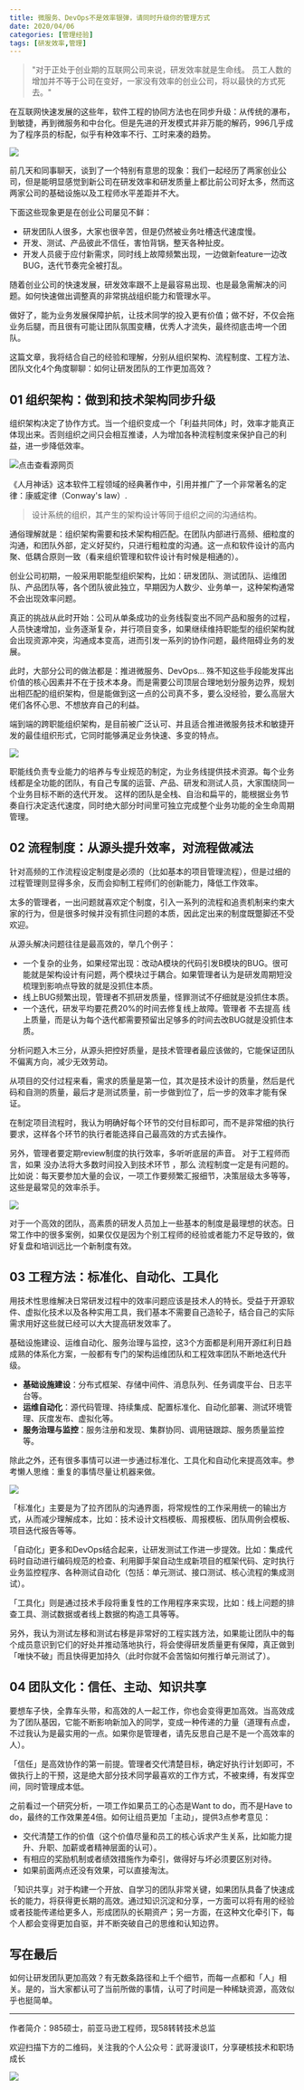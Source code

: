 ```yaml
---
title: 微服务、DevOps不是效率银弹，请同时升级你的管理方式
date: 2020/04/06
categories: [管理经验]
tags: [研发效率,管理]
---
```


> "对于正处于创业期的互联网公司来说，研发效率就是生命线。 员工人数的增加并不等于公司在变好，一家没有效率的创业公司，将以最快的方式死去。"

在互联网快速发展的这些年，软件工程的协同方法也在同步升级：从传统的瀑布，到敏捷，再到微服务和中台化。但是先进的开发模式并非万能的解药，996几乎成为了程序员的标配，似乎有种效率不行、工时来凑的趋势。

<!-- more -->

![](https://oscimg.oschina.net/oscnet/54644577-03d7-4aff-84e6-a0b496a193a2.jpg)

前几天和同事聊天，谈到了一个特别有意思的现象：我们一起经历了两家创业公司，但是能明显感觉到新公司在研发效率和研发质量上都比前公司好太多，然而这两家公司的基础设施以及工程师水平差距并不大。 

下面这些现象更是在创业公司屡见不鲜：

-   研发团队人很多，大家也很辛苦，但是仍然被业务吐槽迭代速度慢。
-   开发、测试、产品彼此不信任，害怕背锅，整天各种扯皮。  
-   开发人员疲于应付新需求，同时线上故障频繁出现，一边做新feature一边改BUG，迭代节奏完全被打乱。

随着创业公司的快速发展，研发效率跟不上是最容易出现、也是最急需解决的问题。如何快速做出调整真的非常挑战组织能力和管理水平。

做好了，能为业务发展保障护航，让技术同学的投入更有价值；做不好，不仅会拖业务后腿，而且很有可能让团队氛围变糟，优秀人才流失，最终彻底击垮一个团队。

这篇文章，我将结合自己的经验和理解，分别从组织架构、流程制度、工程方法、团队文化4个角度聊聊：如何让研发团队的工作更加高效？

  

## 01 组织架构：做到和技术架构同步升级

组织架构决定了协作方式。当一个组织变成一个「利益共同体」时，效率才能真正体现出来。否则组织之间只会相互推诿，人为增加各种流程制度来保护自己的利益，进一步降低效率。

![](https://oscimg.oschina.net/oscnet/a9d9f5cb-4361-4117-aed6-6b0304ef5e1c.jpg "点击查看源网页")

《人月神话》这本软件工程领域的经典著作中，引用并推广了一个非常著名的定律：康威定律（Conway's law）.

> 设计系统的组织，其产生的架构设计等同于组织之间的沟通结构。

通俗理解就是：组织架构需要和技术架构相匹配。在团队内部进行高频、细粒度的沟通，和团队外部，定义好契约，只进行粗粒度的沟通。这一点和软件设计的高内聚、低耦合原则一致（看来组织管理和软件设计有时候是相通的）。

创业公司初期，一般采用职能型组织架构，比如：研发团队、测试团队、运维团队、产品团队等，各个团队彼此独立，早期因为人数少、业务单一，这种架构通常不会出现效率问题。

真正的挑战从此时开始：公司从单条成功的业务线裂变出不同产品和服务的过程，人员快速增加，业务逐渐复杂，并行项目变多，如果继续维持职能型的组织架构就会出现资源冲突，沟通成本变高，进而引发一系列的协作问题，最终阻碍业务的发展。

此时，大部分公司的做法都是：推进微服务、DevOps... 殊不知这些手段能发挥出价值的核心因素并不在于技术本身。而是需要公司顶层合理地划分服务边界，规划出相匹配的组织架构，但是能做到这一点的公司真不多，要么没经验，要么高层大佬们各怀心思、不想放弃自己的利益。

端到端的跨职能组织架构，是目前被广泛认可、并且适合推进微服务技术和敏捷开发的最佳组织形式，它同时能够满足业务快速、多变的特点。

![](https://oscimg.oschina.net/oscnet/ec34f8d2-2ac4-4e37-941a-9df25343b47f.png)

职能线负责专业能力的培养与专业规范的制定，为业务线提供技术资源。每个业务线都是全功能的团队，有自己专属的运营、产品、研发和测试人员，大家围绕同一个业务目标不断的迭代开发。 这样的团队是全栈、自治和扁平的，能根据业务节奏自行决定迭代速度，同时绝大部分时间里可独立完成整个业务功能的全生命周期管理。 

## 02 流程制度：从源头提升效率，对流程做减法

针对高频的工作流程设定制度是必须的（比如基本的项目管理流程），但是过细的过程管理则显得多余，反而会抑制工程师们的创新能力，降低工作效率。

太多的管理者，一出问题就喜欢定个制度，引入一系列的流程和追责机制来约束大家的行为，但是很多时候并没有抓住问题的本质，因此定出来的制度既蹩脚还不受欢迎。

从源头解决问题往往是最高效的，举几个例子：

-   一个复杂的业务，如果经常出现：改动A模块的代码引发B模块的BUG。很可能就是架构设计有问题，两个模块过于耦合。如果管理者认为是研发周期短没梳理到影响点导致的就是没抓住本质。
-   线上BUG频繁出现，管理者不抓研发质量，怪罪测试不仔细就是没抓住本质。  
-   一个迭代，研发平均要花费20%的时间去修复线上故障。管理者 不去提高 线上质量，而是认为每个迭代都需要预留出足够多的时间去改BUG就是没抓住本质。

分析问题入木三分，从源头把控好质量，是技术管理者最应该做的，它能保证团队不偏离方向，减少无效劳动。

从项目的交付过程来看，需求的质量是第一位，其次是技术设计的质量，然后是代码和自测的质量，最后才是测试质量，前一步做到位了，后一步的效率才能有保证。

在制定项目流程时，我认为明确好每个环节的交付目标即可，而不是非常细的执行要求，这样各个环节的执行者能选择自己最高效的方式去操作。

另外，管理者要定期review制度的执行效率，多听听底层的声音。 对于工程师而言，如果 没办法将大多数时间投入到技术环节 ，那么 流程制度一定是有问题的。比如说：每天要参加大量的会议，一项工作要频繁汇报细节，决策层级太多等等，这些是最常见的效率杀手。

![](https://oscimg.oschina.net/oscnet/fff81c35-8058-425c-84dd-bc41eb6c6680.png)

对于一个高效的团队，高素质的研发人员加上一些基本的制度是最理想的状态。日常工作中的很多案例，如果仅仅是因为个别工程师的经验或者能力不足导致的，做好复盘和培训远比一个新制度有效。


## 03 工程方法：标准化、自动化、工具化

用技术性思维解决日常研发过程中的效率问题应该是技术人的特长。受益于开源软件、虚拟化技术以及各种实用工具，我们基本不需要自己造轮子，结合自己的实际需求用好这些就已经可以大大提高研发效率了。

基础设施建设、运维自动化、服务治理与监控，这3个方面都是利用开源红利日趋成熟的体系化方案，一般都有专门的架构运维团队和工程效率团队不断地迭代升级。

-   **基础设施建设**：分布式框架、存储中间件、消息队列、任务调度平台、日志平台等。 
-   **运维自动化**：源代码管理、持续集成、配置标准化、自动化部署、测试环境管理、灰度发布、虚拟化等。  
-   **服务治理与监控**：服务注册和发现、集群协同、调用链跟踪、服务质量监控等。  

除此之外，还有很多事情可以进一步通过标准化、工具化和自动化来提高效率。参考懒人思维：重复的事情尽量让机器来做。

![](https://oscimg.oschina.net/oscnet/1a27a920-3076-4e5e-aef2-befc0375f124.png)

「标准化」主要是为了拉齐团队的沟通界面，将常规性的工作采用统一的输出方式，从而减少理解成本，比如：技术设计文档模板、周报模板、团队周例会模板、项目迭代报告等等。

「自动化」更多和DevOps结合起来，让研发测试工作进一步提效。比如：集成代码时自动进行编码规范的检查、利用脚手架自动生成新项目的框架代码、定时执行业务监控程序、各种测试自动化（包括：单元测试、接口测试、核心流程的集成测试）。  

「工具化」则是通过技术手段将重复性的工作用程序来实现，比如：线上问题的排查工具、测试数据或者线上数据的构造工具等等。

另外，我认为测试左移和测试右移是非常好的工程实践方法，如果能让团队中的每个成员意识到它们的好处并推动落地执行，将会使得研发质量更有保障，真正做到「唯快不破」而且快得更加持久（此时你就不会苦恼如何推行单元测试了）。


## 04 团队文化：信任、主动、知识共享

要想车子快，全靠车头带，和高效的人一起工作，你也会变得更加高效。当高效成为了团队基因，它能不断影响新加入的同学，变成一种传递的力量（道理有点虚，不过我认为是最实用的一点。如果你是管理者，请先反思自己是不是一个高效率的人）。

「信任」是高效协作的第一前提。管理者交代清楚目标，确定好执行计划即可，不做执行上的干预，这是绝大部分技术同学最喜欢的工作方式，不被束缚，有发挥空间，同时管理成本低。  

之前看过一个研究分析，一项工作如果员工的心态是Want to do，而不是Have to do，最终的工作效果差4倍。如何让组员更加「主动」，提供3点参考意见：

-   交代清楚工作的价值（这个价值尽量和员工的核心诉求产生关系，比如能力提升、升职、加薪或者精神层面的认可）。  
-   有相应的奖励机制或者绩效措施作为牵引，做得好与坏必须要区别对待。
-   如果前面两点还没有效果，可以直接淘汰。

「知识共享」对于构建一个开放、自学习的团队非常关键，如果团队具备了快速成长的能力，将获得更长期的高效。通过知识沉淀和分享，一方面可以将有用的经验或者技能传递给更多人，形成团队的长期资产；另一方面，在这种文化牵引下，每个人都会变得更加自驱，并不断突破自己的思维和认知边界。


## 写在最后

如何让研发团队更加高效？有无数条路径和上千个细节，而每一点都和「人」相关。是的，当大家都认可了当前所做的事情，认可了时间是一种稀缺资源，高效似乎也挺简单。



---

作者简介：985硕士，前亚马逊工程师，现58转转技术总监

欢迎扫描下方的二维码，关注我的个人公众号：武哥漫谈IT，分享硬核技术和职场成长

![](https://img-blog.csdnimg.cn/20201107215432925.jpg)